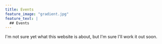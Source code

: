 ```yaml
---
title: Events
feature_image: "gradient.jpg"
feature_text: |
  ## Events
---
```


I'm not sure yet what this website is about, but I'm sure I'll work it out soon.
